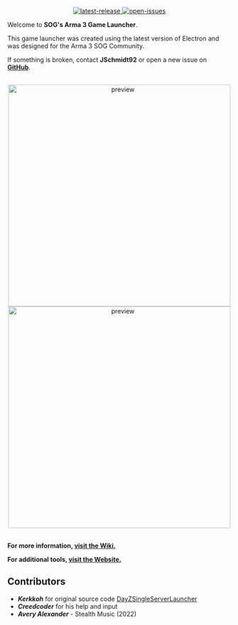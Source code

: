 <p align="center">
	<!-- <img src="https://raw.githubusercontent.com/jschmidt92/sog-launcher/master/images/logo.png"> -->
	<a href="https://github.com/jschmidt92/sog-launcher/releases/latest">
		<img src="https://img.shields.io/github/v/release/jschmidt92/sog-launcher?label=latest%20release" alt="latest-release">
	</a>
		<a href="https://github.com/jschmidt92/sog-launcher/issues">
		<img src="https://img.shields.io/github/issues/jschmidt92/sog-launcher" alt="open-issues">
	</a>
</p>

Welcome to **SOG's Arma 3 Game Launcher**.

This game launcher was created using the latest version of Electron and was designed for the Arma 3 SOG Community.

If something is broken, contact **JSchmidt92** or open a new issue on **[GitHub](https://github.com/jschmidt92/sog-launcher/issues)**.

</br>

<div align="center" float="left">
<img src="https://cdn.discordapp.com/attachments/297645618149588992/1030727050266411038/img01.png" alt="preview" width="500" />
<img src="https://cdn.discordapp.com/attachments/297645618149588992/1030727049905704980/img02.png" alt="preview" width="500" />
</div>

</br>

**For more information, [visit the Wiki.](https://a3sog.org/knowledgebase)**

**For additional tools, [visit the Website.](https://a3sog.org)**

## Contributors
* **_Kerkkoh_** for original source code [DayZSingleServerLauncher](https://github.com/kerkkoh/DayZSingleServerLauncher)
* **_Creedcoder_** for his help and input
* **_Avery Alexander_** - Stealth Music (2022)